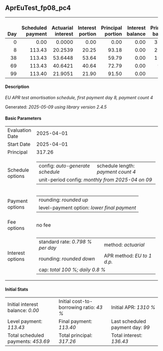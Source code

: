 <h2>AprEuTest_fp08_pc4</h2>
<table>
    <thead style="vertical-align: bottom;">
        <th style="text-align: right;">Day</th>
        <th style="text-align: right;">Scheduled payment</th>
        <th style="text-align: right;">Actuarial interest</th>
        <th style="text-align: right;">Interest portion</th>
        <th style="text-align: right;">Principal portion</th>
        <th style="text-align: right;">Interest balance</th>
        <th style="text-align: right;">Principal balance</th>
        <th style="text-align: right;">Total actuarial interest</th>
        <th style="text-align: right;">Total interest</th>
        <th style="text-align: right;">Total principal</th>
    </thead>
    <tr style="text-align: right;">
        <td class="ci00">0</td>
        <td class="ci01" style="white-space: nowrap;">0.00</td>
        <td class="ci02">0.0000</td>
        <td class="ci03">0.00</td>
        <td class="ci04">0.00</td>
        <td class="ci05">0.00</td>
        <td class="ci06">317.26</td>
        <td class="ci07">0.0000</td>
        <td class="ci08">0.00</td>
        <td class="ci09">0.00</td>
    </tr>
    <tr style="text-align: right;">
        <td class="ci00">8</td>
        <td class="ci01" style="white-space: nowrap;">113.43</td>
        <td class="ci02">20.2539</td>
        <td class="ci03">20.25</td>
        <td class="ci04">93.18</td>
        <td class="ci05">0.00</td>
        <td class="ci06">224.08</td>
        <td class="ci07">20.2539</td>
        <td class="ci08">20.25</td>
        <td class="ci09">93.18</td>
    </tr>
    <tr style="text-align: right;">
        <td class="ci00">38</td>
        <td class="ci01" style="white-space: nowrap;">113.43</td>
        <td class="ci02">53.6448</td>
        <td class="ci03">53.64</td>
        <td class="ci04">59.79</td>
        <td class="ci05">0.00</td>
        <td class="ci06">164.29</td>
        <td class="ci07">73.8986</td>
        <td class="ci08">73.89</td>
        <td class="ci09">152.97</td>
    </tr>
    <tr style="text-align: right;">
        <td class="ci00">69</td>
        <td class="ci01" style="white-space: nowrap;">113.43</td>
        <td class="ci02">40.6421</td>
        <td class="ci03">40.64</td>
        <td class="ci04">72.79</td>
        <td class="ci05">0.00</td>
        <td class="ci06">91.50</td>
        <td class="ci07">114.5407</td>
        <td class="ci08">114.53</td>
        <td class="ci09">225.76</td>
    </tr>
    <tr style="text-align: right;">
        <td class="ci00">99</td>
        <td class="ci01" style="white-space: nowrap;">113.40</td>
        <td class="ci02">21.9051</td>
        <td class="ci03">21.90</td>
        <td class="ci04">91.50</td>
        <td class="ci05">0.00</td>
        <td class="ci06">0.00</td>
        <td class="ci07">136.4458</td>
        <td class="ci08">136.43</td>
        <td class="ci09">317.26</td>
    </tr>
</table>
<h4>Description</h4>
<p><i>EU APR test amortisation schedule, first payment day 8, payment count 4</i></p>
<p>Generated: <i>2025-05-09 using library version 2.4.5</i></p>
<h4>Basic Parameters</h4>
<table>
    <tr>
        <td>Evaluation Date</td>
        <td>2025-04-01</td>
    </tr>
    <tr>
        <td>Start Date</td>
        <td>2025-04-01</td>
    </tr>
    <tr>
        <td>Principal</td>
        <td>317.26</td>
    </tr>
    <tr>
        <td>Schedule options</td>
        <td>
            <table>
                <tr>
                    <td>config: <i>auto-generate schedule</i></td>
                    <td>schedule length: <i><i>payment count</i> 4</i></td>
                </tr>
                <tr>
                    <td colspan="2" style="white-space: nowrap;">unit-period config: <i>monthly from 2025-04 on 09</i></td>
                </tr>
            </table>
        </td>
    </tr>
    <tr>
        <td>Payment options</td>
        <td>
            <table>
                <tr>
                    <td>rounding: <i>rounded up</i></td>
                </tr>
                <tr>
                    <td>level-payment option: <i>lower&nbsp;final&nbsp;payment</i></td>
                </tr>
            </table>
        </td>
    </tr>
    <tr>
        <td>Fee options</td>
        <td>no fee
        </td>
    </tr>
    <tr>
        <td>Interest options</td>
        <td>
            <table>
                <tr>
                    <td>standard rate: <i>0.798 % per day</i></td>
                    <td>method: <i>actuarial</i></td>
                </tr>
                <tr>
                    <td>rounding: <i>rounded down</i></td>
                    <td>APR method: <i>EU to 1 d.p.</i></td>
                </tr>
                <tr>
                    <td colspan="2">cap: <i>total 100 %; daily 0.8 %</td>
                </tr>
            </table>
        </td>
    </tr>
</table>
<h4>Initial Stats</h4>
<table>
    <tr>
        <td>Initial interest balance: <i>0.00</i></td>
        <td>Initial cost-to-borrowing ratio: <i>43 %</i></td>
        <td>Initial APR: <i>1310 %</i></td>
    </tr>
    <tr>
        <td>Level payment: <i>113.43</i></td>
        <td>Final payment: <i>113.40</i></td>
        <td>Last scheduled payment day: <i>99</i></td>
    </tr>
    <tr>
        <td>Total scheduled payments: <i>453.69</i></td>
        <td>Total principal: <i>317.26</i></td>
        <td>Total interest: <i>136.43</i></td>
    </tr>
</table>